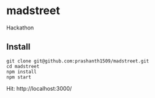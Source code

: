 # madstreet
Hackathon

## Install
```
git clone git@github.com:prashanth1509/madstreet.git
cd madstreet
npm install
npm start
```

Hit: http://localhost:3000/
